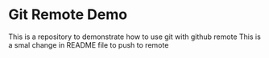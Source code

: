 # Git Remote Demo
This is a repository to demonstrate how to use git with github remote
This is a smal change in README file to push to remote
